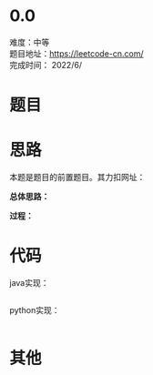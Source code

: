 # 0.0
难度：中等   
题目地址：https://leetcode-cn.com/   
完成时间：  2022/6/   
# 题目


# 思路
本题是题目[]()的前置题目。其力扣网址：

**总体思路：**

**过程：**    

# 代码  
java实现：   
```

```
python实现：   
```

```
# 其他



